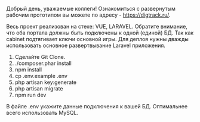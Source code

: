 Добрый день, уважаемые коллеги! Ознакомиться с развернутым рабочим прототипом вы можете по адресу - https://digtrack.ru/. 

Весь проект реализован на стеке: VUE, LARAVEL. Обратите внимание, что оба портала должны быть подключены к одной (единой) БД. Так как cabinet 
подтягивает ключи основной игры. Для деплоя нужны дважды использовать основное развертвывание Laravel приложения.

1) Сделайте Git Clone.
2) ./composer.phar install 
3) npm install
4) cp .env.example .env
5) php artisan key:generate
6) php artisan migrate
7) npm run dev

В файле .env укажите данные подключения к вашей БД. Оптимальнее всего использовать MySQL.
